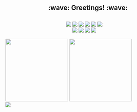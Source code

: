 <div align=center id="user-content-toc">
  <ul>
    <summary><h2 style="display: inline-block;">:wave: Greetings! :wave:</h2></summary>
  </ul>
</div>

<div align=center>
  <img src="https://img.shields.io/badge/c++-%2300599C.svg?style=for-the-badge&logo=c%2B%2B&logoColor=white" />
  <img src="https://img.shields.io/badge/dart-%230175C2.svg?style=for-the-badge&logo=dart&logoColor=white" />
  <img src="https://img.shields.io/badge/java-%23ED8B00.svg?style=for-the-badge&logo=openjdk&logoColor=white" />
  <img src="https://img.shields.io/badge/kotlin-%237F52FF.svg?style=for-the-badge&logo=kotlin&logoColor=white" />
  <img src="https://img.shields.io/badge/shell_script-%23121011.svg?style=for-the-badge&logo=gnu-bash&logoColor=white" />
  <img src="https://img.shields.io/badge/python-3670A0?style=for-the-badge&logo=python&logoColor=ffdd54" />
  <br>
  <img src="https://img.shields.io/badge/flask-%23000.svg?style=for-the-badge&logo=flask&logoColor=white" />
  <img src="https://img.shields.io/badge/Flutter-%2302569B.svg?style=for-the-badge&logo=Flutter&logoColor=white" />
  <img src="https://img.shields.io/badge/Android%20Studio-3DDC84.svg?style=for-the-badge&logo=android-studio&logoColor=white" />
  <img src="https://img.shields.io/badge/IntelliJIDEA-000000.svg?style=for-the-badge&logo=intellij-idea&logoColor=white" />
</div>

<br>

<div>
  <picture>
    <source
      height=200
      srcset="https://github-readme-stats.vercel.app/api?username=lazyyq&rank_icon=github&show_icons=true&theme=dark"
      media="(prefers-color-scheme: dark)"
    />
    <source
      height=200
      srcset="https://github-readme-stats.vercel.app/api?username=lazyyq&rank_icon=github&show_icons=true"
      media="(prefers-color-scheme: light), (prefers-color-scheme: no-preference)"
    />
    <img height=200 src="https://github-readme-stats.vercel.app/api?username=lazyyq&rank_icon=github&show_icons=true" />
  </picture>
  
  <picture>
    <source
      height=200
      srcset="https://github-readme-stats.vercel.app/api/top-langs/?username=lazyyq&layout=compact&theme=dark"
      media="(prefers-color-scheme: dark)"
    />
    <source
      height=200
      srcset="https://github-readme-stats.vercel.app/api/top-langs/?username=lazyyq&layout=compact"
      media="(prefers-color-scheme: light), (prefers-color-scheme: no-preference)"
    />
    <img height=200 src="https://github-readme-stats.vercel.app/api/top-langs/?username=lazyyq&layout=compact" />
  </picture>

  <br>
  
  <img src="http://mazassumnida.wtf/api/v2/generate_badge?boj=kykint" />
</div>
